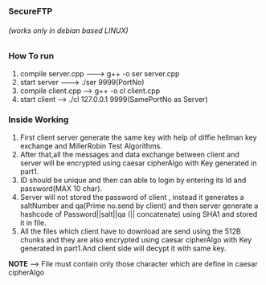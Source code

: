### SecureFTP
###### (works only in debian based LINUX)

### How To run
1. compile server.cpp ---> g++ -o ser server.cpp
2. start server ---> ./ser 9999(PortNo)
3. compile client.cpp --> g++ -o cl client.cpp
4. start client -->  ./cl 127.0.0.1 9999(SamePortNo as Server)

### Inside Working 
1. First client server generate the same key with help of diffie hellman key exchange and MillerRobin Test Algorithms.
2. After that,all the messages and data exchange between client and server will be encrypted using caesar cipherAlgo with Key generated in part1.
3. ID should be unique and then can able to login by entering its Id and password(MAX 10 char).
3. Server will not stored the password of client , instead it generates a saltNumber and qa(Prime no.send by client) and then server generate a hashcode of Password||salt||qa (|| concatenate) using SHA1 and stored it in file.
4. All the files which client have to download are send using the 512B chunks and they are also encrypted using caesar cipherAlgo with Key generated in part1.And client side will decypt it with same key.


**NOTE** --> File must contain only those character which are define in caesar cipherAlgo
  
